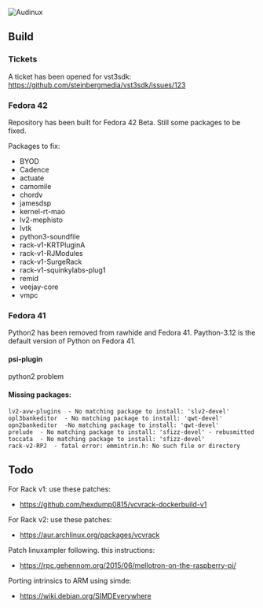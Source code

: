 ![Audinux](../images/AudinuxBanner.png)

## Build

### Tickets

A ticket has been opened for vst3sdk: https://github.com/steinbergmedia/vst3sdk/issues/123

### Fedora 42

Repository has been built for Fedora 42 Beta. Still some packages to be fixed.

Packages to fix:
* BYOD
* Cadence
* actuate
* camomile
* chordv
* jamesdsp
* kernel-rt-mao
* lv2-mephisto
* lvtk
* python3-soundfile
* rack-v1-KRTPluginA
* rack-v1-RJModules
* rack-v1-SurgeRack
* rack-v1-squinkylabs-plug1
* remid
* veejay-core
* vmpc

### Fedora 41

Python2 has been removed from rawhide and Fedora 41.
Paython-3.12 is the default version of Python on Fedora 41.

#### psi-plugin

python2 problem

#### Missing packages:

```
lv2-avw-plugins  - No matching package to install: 'slv2-devel'
opl3bankeditor  - No matching package to install: 'qwt-devel'
opn2bankeditor  -No matching package to install: 'qwt-devel'
prelude  - No matching package to install: 'sfizz-devel' - rebusmitted
toccata  - No matching package to install: 'sfizz-devel'
rack-v2-RPJ  - fatal error: emmintrin.h: No such file or directory
```

## Todo

For Rack v1: use these patches:
- https://github.com/hexdump0815/vcvrack-dockerbuild-v1

For Rack v2: use these patches:
- https://aur.archlinux.org/packages/vcvrack

Patch linuxampler following. this instructions:
- https://rpc.gehennom.org/2015/06/mellotron-on-the-raspberry-pi/

Porting intrinsics to ARM using simde:
- https://wiki.debian.org/SIMDEverywhere

